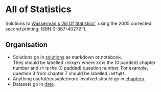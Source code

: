 # All of Statistics

Solutions to [Wasserman's 'All Of Statistics'](https://link.springer.com/book/10.1007/978-0-387-21736-9), using the 2005 corrected second printing, ISBN 0-387-40272-1.

## Organisation

* Solutions go in [solutions](/solutions) as markdown or notebook.  
  They should be labelled `chXXqYY` where `XX` is the (0 padded) chapter number and `YY` is the (0 padded) question number.  For example, question 3 from chapter 7 should be labelled `ch07q03`.
* Anything useful/reusable/more involved should go in [chapters](/chapters).
* Datasets go in [data](/data).
